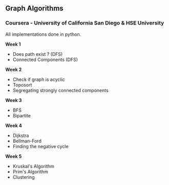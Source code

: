 ## Graph Algorithms

### Coursera - University of California San Diego & HSE University

All implementations done in python.

**Week 1**

-   Does path exist ? (DFS)
-   Connected Components (DFS)

**Week 2**

-   Check if graph is acyclic
-   Toposort
-   Segregating strongly connected components

**Week 3**

-   BFS
-   Bipartite

**Week 4**

-   Dijkstra
-   Bellman-Ford
-   Finding the negative cycle

**Week 5**

-   Kruskal's Algorithm
-   Prim's Algorithm
-   Clustering
